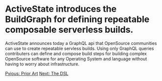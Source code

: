 # ActiveState introduces the BuildGraph for defining repeatable composable serverless builds.
 
 ActiveState announces today a GraphQL api that OpenSource communities can use to create
 repeatable servless builds. Using only GraphQL queries contributers can define and compose
 build steps for building complex OpenSource software for any Operating System and language
 without having to worry about infrastructure.
 
 
 [Pvious: Prior Art](prior-art.md) [Next: The DSL](dsl.md)
